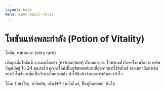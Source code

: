 ```yaml
---
layout: book
menu: menu-basic-rules
---
```

# โพชันแห่งพละกำลัง (Potion of Vitality)

โพชัน, หายากมาก (very rare)

เมื่อคุณดื่มโพชันนี้ ความเหนื่อยล้า (exhaustion) ทั้งหมดจะหายไปพร้อมทั้งรักษาโรคหรืออาการพิษที่คุณมีอยู่ ใน 24 ชม.ต่อไป คุณจะได้ค่าฟื้นฟูฮิตพอยต์มากที่สุดจากการใช้ฮิตไดซ์ ของเหลวสีแดงเข้มของตัวโพชันจะสั่นเป็นจังหวะในแสงสลัว ทำให้นึกถึงจังหวะการเต้นของหัวใจ

โน๊ต: รักษาโรค, กำจัดพิษ, เพิ่ม HP จากฮิตไดซ์, ฟื้นฟูฮิตพอยต์, กินได้
